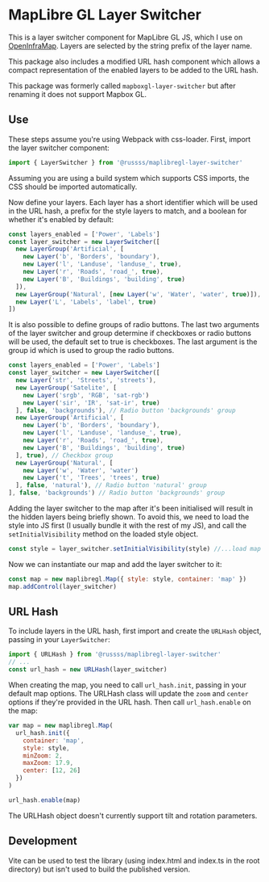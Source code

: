 # MapLibre GL Layer Switcher

This is a layer switcher component for MapLibre GL JS, which I use on [OpenInfraMap](https://openinframap.org).
Layers are selected by the string prefix of the layer name.

This package also includes a modified URL hash component which allows a compact representation of the enabled
layers to be added to the URL hash.

This package was formerly called `mapboxgl-layer-switcher` but after renaming it does not support Mapbox GL.

## Use

These steps assume you're using Webpack with css-loader. First, import the layer switcher component:

```javascript
import { LayerSwitcher } from '@russss/maplibregl-layer-switcher'
```

Assuming you are using a build system which supports CSS imports, the CSS should be imported automatically.

Now define your layers. Each layer has a short identifier which will be used in the URL hash,
a prefix for the style layers to match, and a boolean for whether it's enabled by default:

```javascript
const layers_enabled = ['Power', 'Labels']
const layer_switcher = new LayerSwitcher([
  new LayerGroup('Artificial', [
    new Layer('b', 'Borders', 'boundary'),
    new Layer('l', 'Landuse', 'landuse_', true),
    new Layer('r', 'Roads', 'road_', true),
    new Layer('B', 'Buildings', 'building', true)
  ]),
  new LayerGroup('Natural', [new Layer('w', 'Water', 'water', true)]),
  new Layer('L', 'Labels', 'label', true)
])
```

It is also possible to define groups of radio buttons. The last two arguments of the layer switcher and group
determine if checkboxes or radio buttons will be used, the default set to true is checkboxes. The last
argument is the group id which is used to group the radio buttons.

```javascript
const layers_enabled = ['Power', 'Labels']
const layer_switcher = new LayerSwitcher([
  new Layer('str', 'Streets', 'streets'),
  new LayerGroup('Satelite', [
    new Layer('srgb', 'RGB', 'sat-rgb')
    new Layer('sir', 'IR', 'sat-ir', true)
  ], false, 'backgrounds'), // Radio button 'backgrounds' group
  new LayerGroup('Artificial', [
    new Layer('b', 'Borders', 'boundary'),
    new Layer('l', 'Landuse', 'landuse_', true),
    new Layer('r', 'Roads', 'road_', true),
    new Layer('B', 'Buildings', 'building', true)
  ], true), // Checkbox group
  new LayerGroup('Natural', [
    new Layer('w', 'Water', 'water')
    new Layer('t', 'Trees', 'trees', true)
  ], false, 'natural'), // Radio button 'natural' group
], false, 'backgrounds') // Radio button 'backgrounds' group
```


Adding the layer switcher to the map after it's been initialised will result in the hidden layers being briefly
shown. To avoid this, we need to load the style into JS first (I usually bundle it with the rest of my JS), and
call the `setInitialVisibility` method on the loaded style object.

```javascript
const style = layer_switcher.setInitialVisibility(style) //...load map style JSON into an object
```

Now we can instantiate our map and add the layer switcher to it:

```javascript
const map = new maplibregl.Map({ style: style, container: 'map' })
map.addControl(layer_switcher)
```

## URL Hash

To include layers in the URL hash, first import and create the `URLHash` object, passing in your `LayerSwitcher`:

```javascript
import { URLHash } from '@russss/maplibregl-layer-switcher'
// ...
const url_hash = new URLHash(layer_switcher)
```

When creating the map, you need to call `url_hash.init`, passing in your default map options. The URLHash class will
update the `zoom` and `center` options if they're provided in the URL hash. Then call `url_hash.enable` on the map:

```javascript
var map = new maplibregl.Map(
  url_hash.init({
    container: 'map',
    style: style,
    minZoom: 2,
    maxZoom: 17.9,
    center: [12, 26]
  })
)

url_hash.enable(map)
```

The URLHash object doesn't currently support tilt and rotation parameters.

## Development

Vite can be used to test the library (using index.html and index.ts in the root directory) but isn't
used to build the published version.
